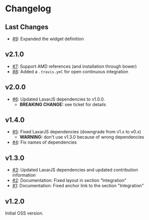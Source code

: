 # Changelog

## Last Changes

- [#9](https://github.com/LaxarJS/ax-html-display-widget/issues/9): Expanded the widget definition


## v2.1.0

- [#7](https://github.com/LaxarJS/ax-html-display-widget/issues/7): Support AMD references (and installation through bower)
- [#8](https://github.com/LaxarJS/ax-html-display-widget/issues/8): Added a `.travis.yml` for open continuous integration


## v2.0.0

- [#6](https://github.com/LaxarJS/ax-html-display-widget/issues/6): Updated LaxarJS dependencies to v1.0.0.
  + **BREAKING CHANGE:** see ticket for details


## v1.4.0

- [#5](https://github.com/LaxarJS/ax-html-display-widget/issues/5): Fixed LaxarJS dependencies (downgrade from v1.x to v0.x)
    + **WARNING:** don't use v1.3.0 because of wrong dependencies
- [#4](https://github.com/LaxarJS/ax-html-display-widget/issues/4): Fix names of dependencies


## v1.3.0

- [#3](https://github.com/LaxarJS/ax-html-display-widget/issues/3): Updated LaxarJS dependencies and updated contribution information
- [#2](https://github.com/LaxarJS/ax-html-display-widget/issues/2): Documentation: Fixed layout in section "Integration"
- [#1](https://github.com/LaxarJS/ax-html-display-widget/issues/1): Documentation: Fixed anchor link to the section "Integration"


## v1.2.0

Initial OSS version.
